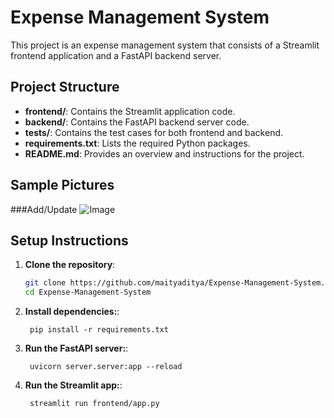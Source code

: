 # Expense Management System

This project is an expense management system that consists of a Streamlit frontend application and a FastAPI backend server.


## Project Structure

- **frontend/**: Contains the Streamlit application code.
- **backend/**: Contains the FastAPI backend server code.
- **tests/**: Contains the test cases for both frontend and backend.
- **requirements.txt**: Lists the required Python packages.
- **README.md**: Provides an overview and instructions for the project.

## Sample Pictures

###Add/Update
![Image](https://github.com/user-attachments/assets/4a7560cf-fea8-467a-a985-ea6c299177f6)

## Setup Instructions

1. **Clone the repository**:
   ```bash
   git clone https://github.com/maityaditya/Expense-Management-System.git
   cd Expense-Management-System
   ```
1. **Install dependencies:**:   
   ```commandline
    pip install -r requirements.txt
   ```
1. **Run the FastAPI server:**:   
   ```commandline
    uvicorn server.server:app --reload
   ```
1. **Run the Streamlit app:**:   
   ```commandline
    streamlit run frontend/app.py
   ```

